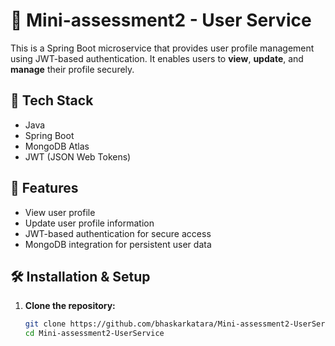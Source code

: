 # 🧩 Mini-assessment2 - User Service

This is a Spring Boot microservice that provides user profile management using JWT-based authentication. It enables users to **view**, **update**, and **manage** their profile securely.

## 🔧 Tech Stack

- Java
- Spring Boot
- MongoDB Atlas
- JWT (JSON Web Tokens)

## 🚀 Features

- View user profile
- Update user profile information
- JWT-based authentication for secure access
- MongoDB integration for persistent user data

## 🛠️ Installation & Setup

1. **Clone the repository:**

   ```bash
   git clone https://github.com/bhaskarkatara/Mini-assessment2-UserService.git
   cd Mini-assessment2-UserService
